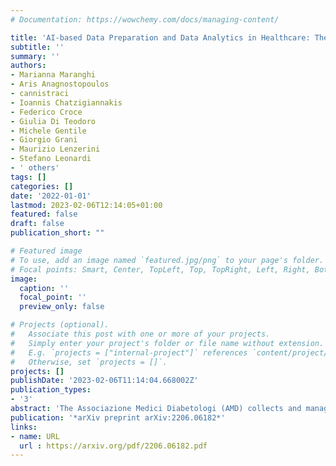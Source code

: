 ```yaml
---
# Documentation: https://wowchemy.com/docs/managing-content/

title: 'AI-based Data Preparation and Data Analytics in Healthcare: The Case of Diabetes'
subtitle: ''
summary: ''
authors:
- Marianna Maranghi
- Aris Anagnostopoulos
- cannistraci
- Ioannis Chatzigiannakis
- Federico Croce
- Giulia Di Teodoro
- Michele Gentile
- Giorgio Grani
- Maurizio Lenzerini
- Stefano Leonardi
- ' others'
tags: []
categories: []
date: '2022-01-01'
lastmod: 2023-02-06T12:14:05+01:00
featured: false
draft: false
publication_short: ""

# Featured image
# To use, add an image named `featured.jpg/png` to your page's folder.
# Focal points: Smart, Center, TopLeft, Top, TopRight, Left, Right, BottomLeft, Bottom, BottomRight.
image:
  caption: ''
  focal_point: ''
  preview_only: false

# Projects (optional).
#   Associate this post with one or more of your projects.
#   Simply enter your project's folder or file name without extension.
#   E.g. `projects = ["internal-project"]` references `content/project/deep-learning/index.md`.
#   Otherwise, set `projects = []`.
projects: []
publishDate: '2023-02-06T11:14:04.668002Z'
publication_types:
- '3'
abstract: 'The Associazione Medici Diabetologi (AMD) collects and manages one of the largest worldwide available collections of diabetic patient records, also known as the AMD database. This paper presents the initial results of an ongoing project whose focus is the application of Artificial Intelligence and Machine Learning techniques for conceptualizing, cleaning, and analyzing such an important and valuable dataset, with the goal of providing predictive insights to better support diabetol- ogists in their diagnostic and therapeutic choices.'
publication: '*arXiv preprint arXiv:2206.06182*'
links:
- name: URL
  url : https://arxiv.org/pdf/2206.06182.pdf
---
```

